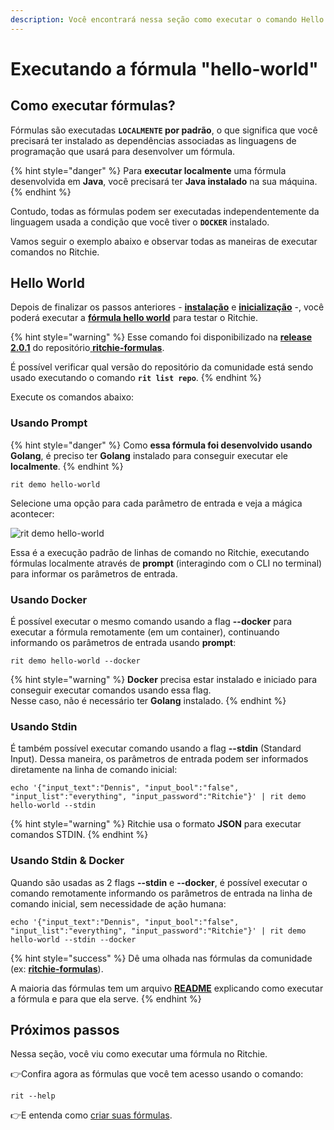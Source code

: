 ```yaml
---
description: Você encontrará nessa seção como executar o comando Hello World
---
```


# Executando a fórmula "hello-world"

## Como executar fórmulas?

Fórmulas são executadas **`LOCALMENTE` por padrão**, o que significa que você precisará ter instalado as dependências associadas as linguagens de programação que usará para desenvolver um fórmula. 

{% hint style="danger" %}
Para **executar localmente** uma fórmula desenvolvida em **Java**, você precisará ter **Java instalado** na sua máquina.
{% endhint %}

Contudo, todas as fórmulas podem ser executadas independentemente da linguagem usada a condição que você tiver o **`DOCKER`** instalado.

Vamos seguir o exemplo abaixo e observar todas as maneiras de executar comandos no Ritchie.

## Hello World

Depois de finalizar os passos anteriores -  [**instalação**](installation/) e [**inicialização**](initialization.md) -,  você poderá executar a [**fórmula hello world**](https://github.com/ZupIT/ritchie-formulas/tree/master/demo/hello-world) para testar o Ritchie.

{% hint style="warning" %}
Esse comando foi disponibilizado na [**release 2.0.1**](https://github.com/ZupIT/ritchie-formulas/releases) do repositório[ **ritchie-formulas**](https://github.com/ZupIT/ritchie-formulas).   
  
É possível verificar qual versão do repositório da comunidade está sendo usado executando o comando **`rit list repo`**.
{% endhint %}

Execute os comandos abaixo:

### Usando Prompt

{% hint style="danger" %}
Como **essa fórmula  foi desenvolvido usando Golang**, é preciso ter **Golang** instalado para conseguir executar ele **localmente**.
{% endhint %}

```text
rit demo hello-world
```

Selecione uma opção para cada parâmetro de entrada e veja a mágica acontecer:

![rit demo hello-world](../.gitbook/assets/large-gif-1054x366-%20%281%29.gif)

Essa é a execução padrão de linhas de comando no Ritchie, executando fórmulas localmente através de **prompt** \(interagindo com o CLI no terminal\) para informar os parâmetros de entrada.

### Usando Docker

É possível executar o mesmo comando usando a flag **--docker** para executar a fórmula remotamente \(em um container\), continuando informando os parâmetros de entrada usando **prompt**:

```text
rit demo hello-world --docker
```

{% hint style="warning" %}
**Docker** precisa estar instalado e iniciado para conseguir executar comandos usando essa flag.  
Nesse caso, não é necessário ter **Golang** instalado.
{% endhint %}

### Usando Stdin

É também possível executar comando usando a flag **--stdin** \(Standard Input\). Dessa maneira, os parâmetros de entrada podem ser informados diretamente na linha de comando inicial:

```
echo '{"input_text":"Dennis", "input_bool":"false", "input_list":"everything", "input_password":"Ritchie"}' | rit demo hello-world --stdin
```

{% hint style="warning" %}
Ritchie usa o formato **JSON** para executar comandos STDIN.
{% endhint %}

### Usando Stdin & Docker

Quando são usadas as 2 flags **--stdin** e **--docker**, é possível executar o comando remotamente informando os parâmetros de entrada na linha de comando inicial, sem necessidade de ação humana:

```text
echo '{"input_text":"Dennis", "input_bool":"false", "input_list":"everything", "input_password":"Ritchie"}' | rit demo hello-world --stdin --docker
```



{% hint style="success" %}
Dê uma olhada nas fórmulas da comunidade \(ex: [**ritchie-formulas**](https://github.com/ZupIT/ritchie-formulas)\). 

A maioria das fórmulas tem um arquivo [**README**](https://github.com/ZupIT/ritchie-formulas/tree/master/demo/hello-world) explicando como executar a fórmula e para que ela serve.
{% endhint %}

## Próximos passos

Nessa seção, você viu como executar uma fórmula no Ritchie. 

👉Confira agora as fórmulas que você tem acesso usando o comando:

```text
rit --help
```

👉E entenda como [criar suas fórmulas](../tutoriais/como-criar-formulas.md).

